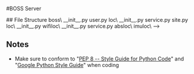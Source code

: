 #BOSS Server
<!-->
## File Structure
    boss\
      __init__.py
      user.py
      loc\
        __init__.py
        service.py
        site.py
        loc\
          __init__.py
          wifiloc\
            __init__.py
            service.py
          absloc\
          imuloc\
-->

## Notes
- Make sure to conform to "[PEP 8 -- Style Guide for Python Code](http://www.python.org/dev/peps/pep-0008/)" and "[Google Python Style Guide](http://google-styleguide.googlecode.com/svn/trunk/pyguide.html)" when coding
